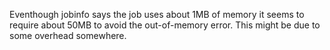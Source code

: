 Eventhough jobinfo says the job uses about 1MB of memory it seems to require about 50MB to avoid the out-of-memory error. This might be due to some overhead somewhere.
